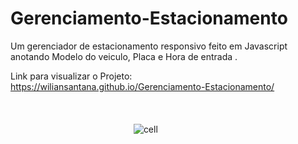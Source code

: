# Gerenciamento-Estacionamento
Um gerenciador de estacionamento responsivo feito em Javascript anotando Modelo do veiculo, Placa e Hora de entrada .

Link para visualizar o Projeto:
https://wiliansantana.github.io/Gerenciamento-Estacionamento/
<br><br><br><br>
&nbsp;&nbsp;&nbsp;&nbsp;&nbsp;&nbsp;&nbsp;&nbsp;&nbsp;&nbsp;&nbsp;&nbsp;&nbsp;&nbsp;&nbsp;&nbsp;&nbsp;&nbsp;&nbsp;&nbsp;&nbsp;&nbsp;&nbsp;&nbsp;&nbsp;&nbsp;&nbsp;&nbsp;&nbsp;&nbsp;&nbsp;&nbsp;&nbsp;&nbsp;&nbsp;&nbsp;&nbsp;&nbsp;&nbsp;&nbsp;&nbsp;&nbsp;&nbsp;&nbsp;&nbsp;&nbsp;&nbsp;&nbsp;&nbsp;&nbsp;![cell](https://user-images.githubusercontent.com/48594322/93284223-8d92dc80-f7a8-11ea-801d-3e545e4009ed.png)
